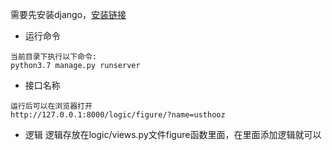 需要先安装django，[安装链接](https://github.com/usthooz/program_lan/tree/master/python/testapi#%E4%BD%BF%E7%94%A8django%E5%88%9B%E5%BB%BAapi)  

- 运行命令
```
当前目录下执行以下命令:
python3.7 manage.py runserver
```

- 接口名称
```
运行后可以在浏览器打开
http://127.0.0.1:8000/logic/figure/?name=usthooz
```

- 逻辑
逻辑存放在logic/views.py文件figure函数里面，在里面添加逻辑就可以
